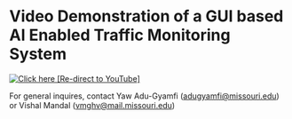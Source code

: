# Video Demonstration of a GUI based AI Enabled Traffic Monitoring System

[![Click here [Re-direct to YouTube]](https://youtu.be/h3iTvgXqono)](https://youtu.be/h3iTvgXqono "AI Enabled Traffic Monitoring System")


For general inquires, contact Yaw Adu-Gyamfi (adugyamfi@missouri.edu) or Vishal Mandal (vmghv@mail.missouri.edu)
